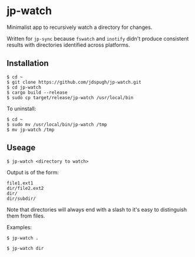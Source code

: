 # jp-watch

Minimalist app to recursively watch a directory for changes.

Written for ```jp-sync``` because ```fswatch``` and ```inotify``` didn't produce consistent results with directories identified across platforms.

## Installation

```
$ cd ~
$ git clone https://github.com/jdspugh/jp-watch.git
$ cd jp-watch
$ cargo build --release
$ sudo cp target/release/jp-watch /usr/local/bin
```

To uninstall:

```
$ cd ~
$ sudo mv /usr/local/bin/jp-watch /tmp
$ mv jp-watch /tmp
```

## Useage

```
$ jp-watch <directory to watch>
```

Output is of the form:

```
file1.ext1
dir/file2.ext2
dir/
dir/subdir/
```

Note that directories will always end with a slash to it's easy to distinguish them from files.

Examples:

```
$ jp-watch .
```

```
$ jp-watch dir
```